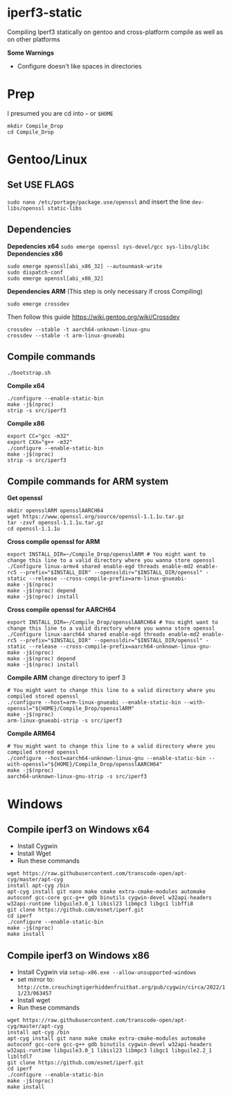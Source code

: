 # iperf3-static
Compiling Iperf3 statically on gentoo and cross-platform compile as well as on other platforms

**Some Warnings**
- Configure doesn't like spaces in directories

# Prep
I presumed you are cd into `~` or `$HOME`
```
mkdir Compile_Drop
cd Compile_Drop
```

# Gentoo/Linux
## Set USE FLAGS
`sudo nano /etc/portage/package.use/openssl`
and insert the line
`dev-libs/openssl static-libs`

## Dependencies 

**Depedencies x64**
`sudo emerge openssl sys-devel/gcc sys-libs/glibc`
**Dependencies x86**
```
sudo emerge openssl[abi_x86_32] --autounmask-write
sudo dispatch-conf
sudo emerge openssl[abi_x86_32]
```
**Dependencies ARM**
(This step is only necessary if cross Compiling)
```
sudo emerge crossdev
```
Then follow this guide https://wiki.gentoo.org/wiki/Crossdev
```
crossdev --stable -t aarch64-unknown-linux-gnu
crossdev --stable -t arm-linux-gnueabi
```


## Compile commands
`./bootstrap.sh`

**Compile x64**
```
./configure --enable-static-bin
make -j$(nproc)
strip -s src/iperf3
```
**Compile x86**
```
export CC="gcc -m32"
export CXX="g++ -m32"
./configure --enable-static-bin
make -j$(nproc)
strip -s src/iperf3
```
## Compile commands for ARM system

**Get openssl**
```
mkdir opensslARM opensslAARCH64
wget https://www.openssl.org/source/openssl-1.1.1u.tar.gz
tar -zxvf openssl-1.1.1u.tar.gz
cd openssl-1.1.1u
```
**Cross compile openssl for ARM**
```
export INSTALL_DIR=~/Compile_Drop/opensslARM # You might want to change this line to a valid directory where you wanna store openssl
./Configure linux-armv4 shared enable-egd threads enable-md2 enable-rc5 --prefix="$INSTALL_DIR" --openssldir="$INSTALL_DIR/openssl" -static --release --cross-compile-prefix=arm-linux-gnueabi-
make -j$(nproc)
make -j$(nproc) depend
make -j$(nproc) install
```

**Cross compile openssl for AARCH64**
```
export INSTALL_DIR=~/Compile_Drop/opensslAARCH64 # You might want to change this line to a valid directory where you wanna store openssl
./Configure linux-aarch64 shared enable-egd threads enable-md2 enable-rc5 --prefix="$INSTALL_DIR" --openssldir="$INSTALL_DIR/openssl" -static --release --cross-compile-prefix=aarch64-unknown-linux-gnu- 
make -j$(nproc)
make -j$(nproc) depend
make -j$(nproc) install
```

**Compile ARM**
change directory to iperf 3
```
# You might want to change this line to a valid directory where you compiled stored openssl
./configure --host=arm-linux-gnueabi --enable-static-bin --with-openssl="${HOME}/Compile_Drop/opensslARM" 
make -j$(nproc)
arm-linux-gnueabi-strip -s src/iperf3
```

**Compile ARM64**
```
# You might want to change this line to a valid directory where you compiled stored openssl
./configure --host=aarch64-unknown-linux-gnu --enable-static-bin --with-openssl="${HOME}/Compile_Drop/opensslAARCH64" 
make -j$(nproc)
aarch64-unknown-linux-gnu-strip -s src/iperf3
```

# Windows

## Compile iperf3 on Windows x64
- Install Cygwin
- Install Wget
- Run these commands
```
wget https://raw.githubusercontent.com/transcode-open/apt-cyg/master/apt-cyg
install apt-cyg /bin
apt-cyg install git nano make cmake extra-cmake-modules automake autoconf gcc-core gcc-g++ gdb binutils cygwin-devel w32api-headers w32api-runtime libguile3.0_1 libisl23 libmpc3 libgc1 libffi8
git clone https://github.com/esnet/iperf.git
cd iperf
./configure --enable-static-bin
make -j$(nproc)
make install
```

## Compile iperf3 on Windows x86

- Install Cygwin via `setup-x86.exe --allow-unsupported-windows`
- set mirror to: `http://ctm.crouchingtigerhiddenfruitbat.org/pub/cygwin/circa/2022/11/23/063457`
- Install wget
- Run these commands
```
wget https://raw.githubusercontent.com/transcode-open/apt-cyg/master/apt-cyg
install apt-cyg /bin
apt-cyg install git nano make cmake extra-cmake-modules automake autoconf gcc-core gcc-g++ gdb binutils cygwin-devel w32api-headers w32api-runtime libguile3.0_1 libisl23 libmpc3 libgc1 libguile2.2_1 libltdl7
git clone https://github.com/esnet/iperf.git
cd iperf
./configure --enable-static-bin
make -j$(nproc)
make install
```
